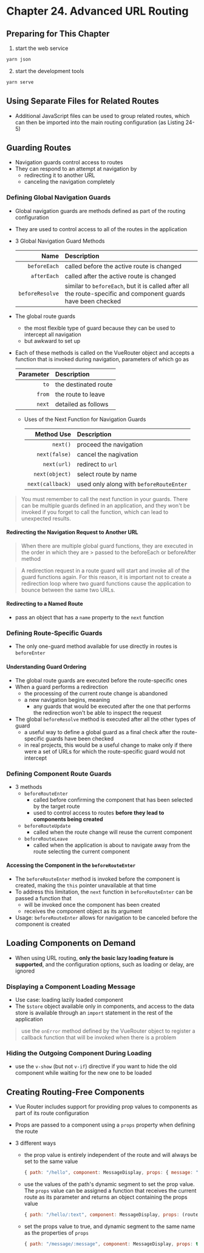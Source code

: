 # Chapter 24. Advanced URL Routing

## Preparing for This Chapter

1. start the web service

```bash
yarn json
```

2. start the development tools

```bash
yarn serve
```

## Using Separate Files for Related Routes

- Additional JavaScript files can be used to group related routes, which can then be imported into the main routing configuration (as Listing 24-5)

## Guarding Routes

- Navigation guards control access to routes
- They can respond to an attempt at navigation by
  - redirecting it to another URL
  - canceling the navigation completely

### Defining Global Navigation Guards

- Global navigation guards are methods defined as part of the routing configuration
- They are used to control access to all of the routes in the application
- 3 Global Navigation Guard Methods

  |            Name | Description                                                                                                   |
  | --------------: | :------------------------------------------------------------------------------------------------------------ |
  |    `beforeEach` | called before the active route is changed                                                                     |
  |     `afterEach` | called after the active route is changed                                                                      |
  | `beforeResolve` | similar to `beforeEach`, but it is called after all the route-specific and component guards have been checked |

- The global route guards

  - the most flexible type of guard because they can be used to intercept all navigation
  - but awkward to set up

- Each of these methods is called on the VueRouter object and accepts a function that is invoked during navigation, parameters of which go as

  | Parameter | Description          |
  | --------: | :------------------- |
  |      `to` | the destinated route |
  |    `from` | the route to leave   |
  |    `next` | detailed as follows  |

  - Uses of the Next Function for Navigation Guards

    |       Method Use | Description                             |
    | ---------------: | :-------------------------------------- |
    |         `next()` | proceed the navigation                  |
    |    `next(false)` | cancel the nagivation                   |
    |      `next(url)` | redirect to `url`                       |
    |   `next(object)` | select route by name                    |
    | `next(callback)` | used only along with `beforeRouteEnter` |

> You must remember to call the next function in your guards. There can be multiple guards defined in an application, and they won't be invoked if you forget to call the function, which can lead to unexpected results.

#### Redirecting the Navigation Request to Another URL

> When there are multiple global guard functions, they are executed in the order in which they are > passed to the beforeEach or beforeAfter method

> A redirection request in a route guard will start and invoke all of the guard functions again. For this reason, it is important not to create a redirection loop where two guard functions cause the application to bounce between the same two URLs.

#### Redirecting to a Named Route

- pass an object that has a `name` property to the `next` function

### Defining Route-Specific Guards

- The only one-guard method available for use directly in routes is `beforeEnter`

#### Understanding Guard Ordering

- The global route guards are executed before the route-specific ones
- When a guard performs a redirection
  - the processing of the current route change is abandoned
  - a new navigation begins, meaning
    - any guards that would be executed after the one that performs the redirection won't be able to inspect the request
- The global `beforeResolve` method is executed after all the other types of guard
  - a useful way to define a global guard as a final check after the route-specific guards have been checked
  - in real projects, this would be a useful change to make only if there were a set of URLs for which the route-specific guard would not intercept

### Defining Component Route Guards

- 3 methods
  - `beforeRouteEnter`
    - called before confirming the component that has been selected by the target route
    - used to control access to routes **before they lead to components being created**
  - `beforeRouteUpdate`
    - called when the route change will reuse the current component
  - `beforeRouteLeave`
    - called when the application is about to navigate away from the route selecting the current component

#### Accessing the Component in the `beforeRouteEnter`

- The `beforeRouteEnter` method is invoked before the component is created, making the `this` pointer unavailable at that time
- To address this limitation, the `next` function in `beforeRouteEnter` can be passed a function that
  - will be invoked once the component has been created
  - receives the component object as its argument
- Usage: `beforeRouteEnter` allows for navigation to be canceled before the component is created

## Loading Components on Demand

- When using URL routing, **only the basic lazy loading feature is supported**, and the configuration options, such as loading or delay, are ignored

### Displaying a Component Loading Message

- Use case: loading lazily loaded component
- The `$store` object available only in components, and access to the data store is available through an `import` statement in the rest of the application

> use the `onError` method defined by the VueRouter object to register a callback function that will be invoked when there is a problem

### Hiding the Outgoing Component During Loading

- use the `v-show` (but not `v-if`) directive if you want to hide the old component while waiting for the new one to be loaded

## Creating Routing-Free Components

- Vue Router includes support for providing prop values to components as part of its route configuration
- Props are passed to a component using a `props` property when defining the route
- 3 different ways

  - the prop value is entirely independent of the route and will always be set to the same value

    ```js
    { path: "/hello", component: MessageDisplay, props: { message: "Hello, Adam"}},
    ```

  - use the values of the path's dynamic segment to set the prop value. The `props` value can be assigned a function that receives the current route as its parameter and returns an object containing the props value

    ```js
    { path: "/hello/:text", component: MessageDisplay, props: (route) => ({ message: `Hello, ${route.params.text}`})},
    ```

  - set the props value to true, and dynamic segment to the same name as the properties of `props`
    ```js
    { path: "/message/:message", component: MessageDisplay, props: true}
    ```
